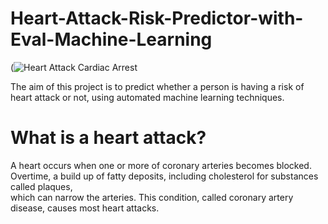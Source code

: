 # Heart-Attack-Risk-Predictor-with-Eval-Machine-Learning
(![Heart Attack Cardiac Arrest](https://github.com/Victory-Onumaku/Heart-Attack-Risk-Predictor-with-Eval-Machine-Learning/assets/91481737/9fde5e86-f474-419e-8723-26e07f923c8f)

The aim of this project is to predict whether a person is having a risk of heart attack or not, using automated machine learning techniques. <br>

# What is a heart attack? <br>
A heart occurs when one or more of coronary arteries becomes blocked. Overtime, a build up of fatty deposits, including cholesterol for substances called plaques,<br>which can narrow the arteries. This condition, called coronary artery disease, causes most heart attacks. <br>  
